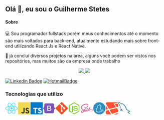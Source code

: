 <h2>Olá 👏, eu sou o  Guilherme Stetes </h2>

<h4>Sobre</h4>

<p>💻 Sou programador fullstack porém meus conhecimentos até o momento são mais voltados para back-end, atualmente estudando mais sobre front-end utilizando React.Js e React Native.</p>

<p> 🤝 já conclui diversos projetos na área, alguns você podem ser vistos nos repositórios, mas muitos são da empresa onde trabalho</p>

<div align="center">
  <a href="https://github.com/gstetes">
  <img height="180em" src="https://github-readme-stats.vercel.app/api?username=gstetes&show_icons=true&theme=vision-friendly-dark&include_all_commits=true&count_private=true"/>
  <img height="180em" src="https://github-readme-stats.vercel.app/api/top-langs/?username=gstetes&layout=compact&langs_count=7&theme=vision-friendly-dark"/>
</div>


[![Linkedin Badge](https://img.shields.io/badge/-Paulo%20Marolla-0e76a8?style=flat-square&logo=Linkedin&logoColor=white&link=https://www.linkedin.com/in/paulo-marolla-2287b7191/)](https://www.linkedin.com/in/guilherme-stetes-895b591a7/) 
[![HotmailBadge](https://img.shields.io/badge/-paulo.ricardo.marolla@hotmail.com-0078D4?style=flat-square&logo=Gmail&logoColor=white&link=mailto:gstetes@gmail.com)](stetesguilherme@gmail.com)

<h3>Tecnologias que utilizo </h3>

<img width="40" src="https://raw.githubusercontent.com/devicons/devicon/master/icons/react/react-original.svg"></img><img width="40" src="https://raw.githubusercontent.com/devicons/devicon/master/icons/javascript/javascript-original.svg"></img><img width="40" src="https://raw.githubusercontent.com/devicons/devicon/master/icons/typescript/typescript-original.svg"></img><img width="40" src="https://raw.githubusercontent.com/devicons/devicon/master/icons/bootstrap/bootstrap-plain.svg"></img><img width="40" src="https://raw.githubusercontent.com/devicons/devicon/master/icons/git/git-original.svg"></img><img width="40" src="https://raw.githubusercontent.com/devicons/devicon/master/icons/nodejs/nodejs-original.svg"></img><img width="40" src="https://raw.githubusercontent.com/devicons/devicon/master/icons/sass/sass-original.svg"></img></img><img width="40" src="https://raw.githubusercontent.com/devicons/devicon/master/icons/yarn/yarn-original.svg"></img><img width="40" src="https://raw.githubusercontent.com/devicons/devicon/master/icons/laravel/laravel-plain.svg"></img></img><img width="40" src="https://raw.githubusercontent.com/devicons/devicon/master/icons/mysql/mysql-original.svg"></img>
